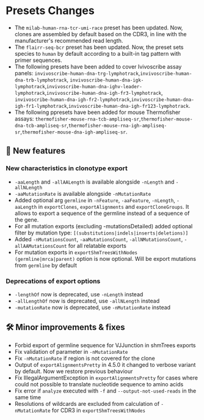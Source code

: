 # Presets Changes
- The `milab-human-rna-tcr-umi-race` preset has been updated. Now, clones are assembled by default based on the CDR3, in line with the manufacturer's recommended read length.
- The `flairr-seq-bcr` preset has been updated. Now, the preset sets species to `human` by default according to a built-in tag pattern with primer sequences.
- The following presets have been added to cover Ivivoscribe assay panels: `invivoscribe-human-dna-trg-lymphotrack`,`invivoscribe-human-dna-trb-lymphotrack`, `invivoscribe-human-dna-igk-lymphotrack`,`invivoscribe-human-dna-ighv-leader-lymphotrack`,`invivoscribe-human-dna-igh-fr3-lymphotrack`, `invivoscribe-human-dna-igh-fr2-lymphotrack`,`invivoscribe-human-dna-igh-fr1-lymphotrack`,`invivoscribe-human-dna-igh-fr123-lymphotrack`.
- The following ppresets have been added for mouse Thermofisher assays: `thermofisher-mouse-rna-tcb-ampliseq-sr`,`thermofisher-mouse-dna-tcb-ampliseq-sr`,`thermofisher-mouse-rna-igh-ampliseq-sr`,`thermofisher-mouse-dna-igh-ampliseq-sr`.

## 🚀 New features

### New characteristics in clonotype export

- `-aaLength` and `-allAALength` is available alongside `-nLength` and `-allNLength`
- `-aaMutationRate` is available alongside `-nMutationRate`
- Added optional arg `germline` in `-nFeature`, `-aaFeature`, `-nLength`, `-aaLength`
  in `exportClones`, `exportAlignments` and `exportCloneGroups`. It allows to export a sequence of the germline instead
  of a sequence of the gene.
- For all mutation exports (excluding -mutationsDetailed) added optional filter by mutation
  type: `[(substitutions|indels|inserts|deletions)]`
- Added `-nMutationsCount`, `-aaMutationsCount`, `-allNMutationsCount`, `-allAAMutationsCount` for all relatable exports
- For mutation exports in `exportShmTreesWithNodes` `(germline|mrca|parent)` option is now optional. Will be export
  mutations from `germline` by default

### Deprecations of export options

- `-lengthOf` now is deprecated, use `-nLength` instead
- `-allLengthOf` now is deprecated, use `-allNLength` instead
- `-mutationRate` now is deprecated, use `-nMutationRate` instead

## 🛠️ Minor improvements & fixes

- Forbid export of germline sequence for VJJunction in shmTrees exports
- Fix validation of parameter in `-nMutationRate`
- Fix `-nMutationRate` if region is not covered for the clone
- Output of `exportAlignmentsPretty` in 4.5.0 it changed to verbose variant by default. Now we restore previous
  behaviour
- Fix IllegalArgumentException in `exportAlignmentsPretty` for cases where could not possible to translate nucleotide
  sequence to amino acids
- Fix error if `analyze` executed with `-f` and `--output-not-used-reads` in the same time
- Resolutions of wildcards are excluded from calculation of `-nMutationRate` for CDR3 in `exportShmTreesWithNodes`
